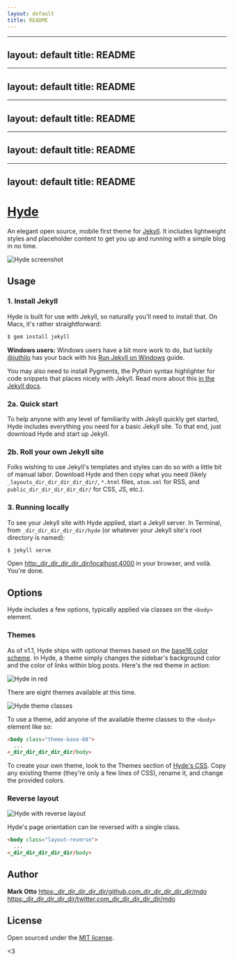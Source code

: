 ```yaml
---
layout: default
title: README
---
```

---
layout: default
title: README
---
---
layout: default
title: README
---
---
layout: default
title: README
---
---
layout: default
title: README
---
---
layout: default
title: README
---
# [Hyde](../../../http:_dir_dir_dir_dir_dir/andhyde.com)

An elegant open source, mobile first theme for [Jekyll](../../../https:_dir_dir_dir_dir_dir/github.com_dir_dir_dir_dir_dir/mojombo_dir_dir_dir_dir_dir/jekyll). It includes lightweight styles and placeholder content to get you up and running with a simple blog in no time.

![Hyde screenshot](../../../https:_dir_dir_dir_dir_dir/f.cloud.github.com_dir_dir_dir_dir_dir/assets_dir_dir_dir_dir_dir/98681_dir_dir_dir_dir_dir/1818325_dir_dir_dir_dir_dir/da6489d8-6ff5-11e3-9b4f-c56b92013e9a.png)


## Usage

### 1. Install Jekyll

Hyde is built for use with Jekyll, so naturally you'll need to install that. On Macs, it's rather straightforward:

```bash
$ gem install jekyll
```

**Windows users:** Windows users have a bit more work to do, but luckily [@juthilo](../../../https:_dir_dir_dir_dir_dir/github.com_dir_dir_dir_dir_dir/juthilo) has your back with his [Run Jekyll on Windows](../../../https:_dir_dir_dir_dir_dir/github.com_dir_dir_dir_dir_dir/juthilo_dir_dir_dir_dir_dir/run-jekyll-on-windows) guide.

You may also need to install Pygments, the Python syntax highlighter for code snippets that places nicely with Jekyll. Read more about this [in the Jekyll docs](../../../http:_dir_dir_dir_dir_dir/jekyllrb.com_dir_dir_dir_dir_dir/docs_dir_dir_dir_dir_dir/templates_dir_dir_dir_dir_dir/#code_snippet_highlighting).

### 2a. Quick start

To help anyone with any level of familiarity with Jekyll quickly get started, Hyde includes everything you need for a basic Jekyll site. To that end, just download Hyde and start up Jekyll.

### 2b. Roll your own Jekyll site

Folks wishing to use Jekyll's templates and styles can do so with a little bit of manual labor. Download Hyde and then copy what you need (likely `_layouts_dir_dir_dir_dir_dir/`, `*.html` files, `atom.xml` for RSS, and `public_dir_dir_dir_dir_dir/` for CSS, JS, etc.).

### 3. Running locally

To see your Jekyll site with Hyde applied, start a Jekyll server. In Terminal, from `_dir_dir_dir_dir_dir/hyde` (or whatever your Jekyll site's root directory is named):

```bash
$ jekyll serve
```

Open <http:_dir_dir_dir_dir_dir/localhost:4000> in your browser, and voilà. You're done.


## Options

Hyde includes a few options, typically applied via classes on the `<body>` element.

### Themes

As of v1.1, Hyde ships with optional themes based on the [base16 color scheme](../../../https:_dir_dir_dir_dir_dir/github.com_dir_dir_dir_dir_dir/chriskempson_dir_dir_dir_dir_dir/base16). In Hyde, a theme simply changes the sidebar's background color and the color of links within blog posts. Here's the red theme in action:

![Hyde in red](../../../https:_dir_dir_dir_dir_dir/f.cloud.github.com_dir_dir_dir_dir_dir/assets_dir_dir_dir_dir_dir/98681_dir_dir_dir_dir_dir/1818326_dir_dir_dir_dir_dir/da64f56c-6ff5-11e3-9643-7d0c18157dec.png)

There are eight themes available at this time.

![Hyde theme classes](../../../https:_dir_dir_dir_dir_dir/f.cloud.github.com_dir_dir_dir_dir_dir/assets_dir_dir_dir_dir_dir/98681_dir_dir_dir_dir_dir/1817044_dir_dir_dir_dir_dir/e5b0ec06-6f68-11e3-83d7-acd1942797a1.png)

To use a theme, add anyone of the available theme classes to the `<body>` element like so:

```html
<body class="theme-base-08">
  ...
<_dir_dir_dir_dir_dir/body>
```

To create your own theme, look to the Themes section of [Hyde's CSS](../../../https:_dir_dir_dir_dir_dir/github.com_dir_dir_dir_dir_dir/mdo_dir_dir_dir_dir_dir/hyde_dir_dir_dir_dir_dir/blob_dir_dir_dir_dir_dir/master_dir_dir_dir_dir_dir/public_dir_dir_dir_dir_dir/css_dir_dir_dir_dir_dir/hyde.css). Copy any existing theme (they're only a few lines of CSS), rename it, and change the provided colors.

### Reverse layout

![Hyde with reverse layout](../../../https:_dir_dir_dir_dir_dir/f.cloud.github.com_dir_dir_dir_dir_dir/assets_dir_dir_dir_dir_dir/98681_dir_dir_dir_dir_dir/1818324_dir_dir_dir_dir_dir/da6473f8-6ff5-11e3-9315-692e639fb5c7.png)

Hyde's page orientation can be reversed with a single class.

```html
<body class="layout-reverse">
  ...
<_dir_dir_dir_dir_dir/body>
```


## Author

**Mark Otto**
<https:_dir_dir_dir_dir_dir/github.com_dir_dir_dir_dir_dir/mdo>
<https:_dir_dir_dir_dir_dir/twitter.com_dir_dir_dir_dir_dir/mdo>


## License

Open sourced under the [MIT license](../../../LICENSE.md).

<3
